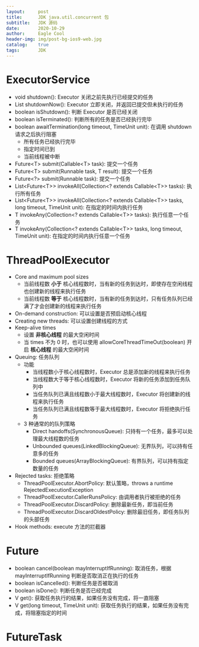 ```yaml
---
layout:     post
title:      JDK java.util.concurrent 包
subtitle:   JDK 源码
date:       2020-10-29
author:     Eagle Cool
header-img: img/post-bg-ios9-web.jpg
catalog: 	true
tags:       JDK
---
```


# ExecutorService

* void shutdown(): Executor 关闭之前先执行已经提交的任务
* List<Runnable> shutdownNow(): Executor 立即关闭，并返回已提交但未执行的任务
* boolean isShutdown(): 判断 Executor 是否已经关闭
* boolean isTerminated(): 判断所有的任务是否已经执行完毕
* boolean awaitTermination(long timeout, TimeUnit unit): 在调用 shutdown 请求之后执行阻塞
    * 所有任务已经执行完毕
    * 指定时间已到
    * 当前线程被中断
* Future\<T\> submit(Callable\<T\> task): 提交一个任务
* Future\<T\> submit(Runnable task, T result): 提交一个任务
* Future\<?\> submit(Runnable task): 提交一个任务
* List\<Future\<T\>\> invokeAll(Collection\<? extends Callable\<T\>\> tasks): 执行所有任务
* List\<Future\<T\>\> invokeAll(Collection\<? extends Callable\<T\>\> tasks, long timeout, TimeUnit unit): 在指定的时间内执行任务
* T invokeAny(Collection\<? extends Callable\<T\>\> tasks): 执行任意一个任务
* T invokeAny(Collection\<? extends Callable\<T\>\> tasks, long timeout, TimeUnit unit): 在指定的时间内执行任意一个任务

# ThreadPoolExecutor

* Core and maximum pool sizes
    * 当前线程数 **小于** 核心线程数时，当有新的任务到达时，即使存在空闲线程也创建新的线程来执行任务
    * 当前线程数 **等于** 核心线程数时，当有新的任务到达时，只有任务队列已经满了才会创建新的线程来执行任务
* On-demand construction: 可以设置是否预启动核心线程
* Creating new threads: 可以设置创建线程的方式
* Keep-alive times
    * 设置 **非核心线程** 的最大空闲时间
    * 当 times 不为 0 时，也可以使用 allowCoreThreadTimeOut(boolean) 开启 **核心线程** 的最大空闲时间
* Queuing: 任务队列
    * 功能
        * 当线程数小于核心线程数时，Executor 总是添加新的线程来执行任务
        * 当线程数大于等于核心线程数时，Executor 将新的任务添加到任务队列中
        * 当任务队列已满且线程数小于最大线程数时，Executor 将创建新的线程来执行任务
        * 当任务队列已满且线程数等于最大线程数时，Executor 将拒绝执行任务
    * 3 种通常的的队列策略
        * Direct handoffs(SynchronousQueue): 只持有一个任务，最多可以处理最大线程数的任务
        * Unbounded queues(LinkedBlockingQueue): 无界队列，可以持有任意多的任务
        * Bounded queues(ArrayBlockingQueue): 有界队列，可以持有指定数量的任务
* Rejected tasks: 拒绝策略
    * ThreadPoolExecutor.AbortPolicy: 默认策略，throws a runtime RejectedExecutionException
    * ThreadPoolExecutor.CallerRunsPolicy: 由调用者执行被拒绝的任务
    * ThreadPoolExecutor.DiscardPolicy: 删除最新任务，即当前任务
    * ThreadPoolExecutor.DiscardOldestPolicy: 删除最旧任务，即任务队列的头部任务
* Hook methods: execute 方法的拦截器

# Future

* boolean cancel(boolean mayInterruptIfRunning): 取消任务，根据 mayInterruptIfRunning 判断是否取消正在执行的任务
* boolean isCancelled(): 判断任务是否被取消
* boolean isDone(): 判断任务是否已经完成
* V get(): 获取任务执行的结果，如果任务没有完成，将一直阻塞
* V get(long timeout, TimeUnit unit): 获取任务执行的结果，如果任务没有完成，将阻塞指定的时间

# FutureTask











